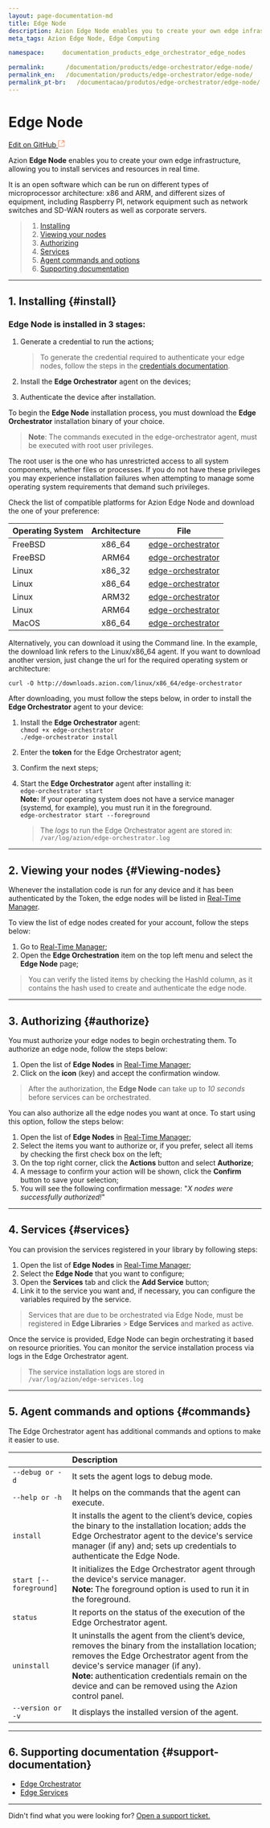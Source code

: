 ```yaml
---
layout: page-documentation-md
title: Edge Node
description: Azion Edge Node enables you to create your own edge infrastructure, allowing you to install services and resources in real time.
meta_tags: Azion Edge Node, Edge Computing

namespace:     documentation_products_edge_orchestrator_edge_nodes

permalink:      /documentation/products/edge-orchestrator/edge-node/
permalink_en:   /documentation/products/edge-orchestrator/edge-node/
permalink_pt-br:   /documentacao/produtos/edge-orchestrator/edge-node/
---
```

# Edge **Node**

[Edit on GitHub <svg width="14" height="14" xmlns="http://www.w3.org/2000/svg"><g fill="none" stroke="#F3652B"><path d="M4.81.71H.672v11.43H12.1V8.001" stroke-width=".8"/><path d="M6.87.786h5.155V5.94M6.31 6.5L12.026.786"/></g></svg>](https://github.com/aziontech/docs_en/edit/master/edge-orchestrator/edge-nodes/2021-01-14-index.md)

Azion **Edge Node** enables you to create your own edge infrastructure, allowing you to install services and resources in real time.

It is an open software which can be run on different types of microprocessor architecture: x86 and ARM, and different sizes of equipment, including Raspberry PI, network equipment such as network switches and SD-WAN routers as well as corporate servers.

> 1. [Installing](#install)
> 2. [Viewing your nodes](#Viewing-nodes)
> 3. [Authorizing](#authorize)
> 5. [Services](#services)
> 5. [Agent commands and options](#commands)
> 6. [Supporting documentation](#support-documentation)

---

## 1. Installing {#install}

### Edge Node is installed in 3 stages: 

1. Generate a credential to run the actions; 

   > To generate the credential required to authenticate your edge nodes, follow the steps in the [credentials documentation](https://www.azion.com/en/documentation/products/credentials/).

2. Install the **Edge Orchestrator** agent on the devices;

3. Authenticate the device after installation.

To begin the **Edge Node** installation process, you must download the **Edge Orchestrator** installation binary of your choice.

> **Note**: The commands executed in the edge-orchestrator agent, must be executed with root user privileges. 

The root user is the one who has unrestricted access to all system components, whether files or processes. If you do not have these privileges you may experience installation failures when attempting to manage some operating system requirements that demand such privileges.

Check the list of compatible platforms for Azion Edge Node and download the one of your preference:

| Operating System | Architecture | File                                                         |
| :------------------ | :---------: | ------------------------------------------------------------ |
| FreeBSD             |    x86_64   | [edge-orchestrator](https://downloads.azion.com/stable/freebsd/x86_64/edge-orchestrator) |
| FreeBSD             |    ARM64    | [edge-orchestrator](https://downloads.azion.com/stable/freebsd/arm64/edge-orchestrator) |
| Linux               |   x86_32    | [edge-orchestrator](https://downloads.azion.com/stable/linux/x86_32/edge-orchestrator) |
| Linux               |   x86_64    | [edge-orchestrator](https://downloads.azion.com/stable/linux/x86_64/edge-orchestrator) |
| Linux               |    ARM32    | [edge-orchestrator](https://downloads.azion.com/stable/linux/arm32/edge-orchestrator) |
| Linux               |    ARM64    | [edge-orchestrator](https://downloads.azion.com/stable/linux/arm64/edge-orchestrator) |
| MacOS               |    x86_64   | [edge-orchestrator](https://downloads.azion.com/stable/darwin/x86_64/edge-orchestrator) |

Alternatively, you can download it using the Command line. In the example, the download link refers to the Linux/x86_64 agent. If you want to download another version, just change the url for the required operating system or architecture:

`curl -O http://downloads.azion.com/linux/x86_64/edge-orchestrator`

After downloading, you must follow the steps below, in order to install the **Edge Orchestrator** agent to your device:

1. Install the **Edge Orchestrator** agent:<br />
   `chmod +x edge-orchestrator`<br />
   `./edge-orchestrator install`
   
2. Enter the **token** for the Edge Orchestrator agent;

3. Confirm the next steps;

4. Start the **Edge Orchestrator** agent after installing it:<br />
   `edge-orchestrator start`<br />
   **Note:** If your operating system does not have a service manager (systemd, for example), you must run it in the foreground.<br />
   `edge-orchestrator start --foreground`
   
   > The *logs* to run the Edge Orchestrator agent are stored in:  <br>`/var/log/azion/edge-orchestrator.log`

---

## 2. Viewing your nodes {#Viewing-nodes}

Whenever the installation code is run for any device and it has been authenticated by the Token, the edge nodes will be listed in [Real-Time Manager](https://manager.azion.com/).

To view the list of edge nodes created for your account, follow the steps below:

1. Go to [Real-Time Manager](https://manager.azion.com/);
2. Open the **Edge Orchestration** item on the top left menu and select the **Edge Node** page;

> You can verify the listed items by checking the HashId column, as it contains the hash used to create and authenticate the edge node.

---

## 3. Authorizing {#authorize}

You must authorize your edge nodes to begin orchestrating them. To authorize an edge node, follow the steps below:

1. Open the list of **Edge Nodes** in [Real-Time Manager](https://manager.azion.com/);
2. Click on the **icon** (key) and accept the confirmation window.

> After the authorization, the **Edge Node** can take up to *10 seconds* before services can be orchestrated.

You can also authorize all the edge nodes you want at once. To start using  this option, follow the steps below:

1. Open the list of **Edge Nodes** in [Real-Time Manager](https://manager.azion.com/);
2. Select the items you want to authorize or, if you prefer, select all items by checking the first check box on the left;
3. On the top right corner, click the **Actions** button and select **Authorize**;
4. A message to confirm your action will be shown, click the **Confirm** button to save your selection;
5. You will see the following confirmation message:  "*X nodes were successfully authorized!*"

---

## 4. Services {#services}

You can provision the services registered in your library by following steps:

1. Open the list of **Edge Nodes** in [Real-Time Manager](https://manager.azion.com/);
2. Select the **Edge Node** that you want to configure;
3. Open the **Services** tab and click the **Add Service** button;
4. Link it to the service you want and, if necessary, you can configure the variables required by the service.

> Services that are due to be orchestrated via Edge Node, must be registered in **Edge Libraries** > **Edge Services** and marked as active.

Once the service is provided, Edge Node can begin orchestrating it based on resource priorities. You can monitor the service installation process via logs in the Edge Orchestrator agent.

> The service installation logs are stored in <br/>`/var/log/azion/edge-services.log`

---

## 5. Agent commands and options {#commands}

The Edge Orchestrator agent has additional commands and options to make it easier to use.

|                        | Description                                                  |
| :--------------------- | :----------------------------------------------------------- |
| `--debug or -d`        | It sets the agent logs to debug mode.                        |
| `--help or -h`         | It helps on the commands that the agent can execute.         |
| `install`              | It installs the agent to the client’s device, copies the binary to the installation location; adds the Edge Orchestrator agent to the device's service manager (if any) and; sets up credentials to authenticate the Edge Node. |
| `start [--foreground]` | It initializes the Edge Orchestrator agent through the device's service manager.<br /> **Note:** The foreground option is used to run it in the foreground. |
| `status`               | It reports on the status of the execution of the Edge Orchestrator agent. |
| `uninstall`            | It uninstalls the agent from the client’s device, removes the binary from the installation location; removes the Edge Orchestrator agent from the device's service manager (if any).<br />**Note:** authentication credentials remain on the device and can be removed using the Azion control panel. |
| `--version or -v`      | It displays the installed version of the agent.              |

---

## 6. Supporting documentation {#support-documentation}

- [Edge Orchestrator](https://www.azion.com/en/documentation/products/edge-orchestrator)
- [Edge Services](https://www.azion.com/en/documentation/products/edge-orchestrator/edge-services)

---

Didn't find what you were looking for? [Open a support ticket.](https://tickets.azion.com/)
